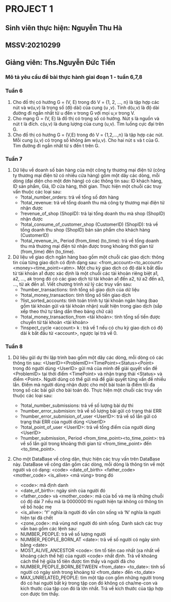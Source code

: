 # PROJECT 1
## Sinh viên thực hiện: Nguyễn Thu Hà
## MSSV:20210299
## Giảng viên: Ths.Nguyễn Đức Tiến

### Mô tả yêu cầu đề bài thực hành giai đoạn 1 - tuần 6,7,8
### Tuần 6
1. Cho đồ thị có hướng G = (V, E) trong đó V = {1, 2, ..., n} là tập hợp các nút và w(u,v) là trọng số (độ dài) của cung (u ,v). Tính d(u,v) là độ dài đường đi ngắn nhất từ u đến v trong G với mọi u,v trong V.
2. Cho mạng G = (V, E) là đồ thị có trọng số có hướng. Nút s là nguồn và nút t là đích. c(u,v) là dung lượng của cung (u,v). Tìm luồng cực đại trên G.
3. Cho đồ thị có hướng G = (V,E) trong đó V = {1,2,...,n} là tập hợp các nút. Mỗi cung (u,v) có trọng số không âm w(u,v). Cho hai nút s và t của G. Tìm đường đi ngắn nhất từ s đến t trên G.

### Tuần 7
1. Dữ liệu về doanh số bán hàng của một công ty thương mại điện tử (công ty thương mại điện tử có nhiều cửa hàng) gồm một dãy các dòng, mỗi dòng (đại diện cho một đơn hàng) có các thông tin sau: ID khách hàng, ID sản phẩm, Giá, ID cửa hàng, thời gian.
Thực hiện một chuỗi các truy vấn thuộc các loại sau:
    - ?total_number_orders: trả về tổng số đơn hàng
    - ?total_revenue: trả về tổng doanh thu mà công ty thương mại điện tử nhận được
    - ?revenue_of_shop (ShopID): trả lại tổng doanh thu mà shop (ShopID) nhận được
    - ?total_consume_of_customer_shop (CustomerID) (ShopID): trả về tổng doanh thu shop (ShopID) bán sản phẩm cho khách hàng (CustomerID)
    - ?total_revenue_in_ Period (from_time) (to_time): trả về tổng doanh thu mà thương mại điện tử nhận được trong khoảng thời gian từ (from_time) đến (to_time).
2. Dữ liệu về giao dịch ngân hàng bao gồm một chuỗi các giao dịch: thông tin của từng giao dịch có định dạng sau: \<from_account>\<to_account>\<money>\<time_point>\<atm>. Một chu kỳ giao dịch có độ dài k bắt đầu từ tài khoản a1 được xác định là một chuỗi các tài khoản riêng biệt a1, a2, …, ak trong đó có các giao dịch từ tài khoản a1 đến a2, từ a2 đến a3, …, từ ak đến a1.
Viết chương trình xử lý các truy vấn sau:
    - ?number_transactions: tính tổng số giao dịch của dữ liệu
    - ?total_money_transaction: tính tổng số tiền giao dịch
    - ?list_sorted_accounts: tính toán trình tự tài khoản ngân hàng (bao gồm tài khoản gửi và tài khoản nhận) xuất hiện trong giao dịch (sắp xếp theo thứ tự tăng dần theo bảng chữ cái)
    - ?total_money_transaction_from <tài khoản>: tính tổng số tiền được chuyển từ tài khoản <tài khoản>
    - ?inspect_cycle \<account> k : trả về 1 nếu có chu kỳ giao dịch có độ dài k bắt đầu từ \<account>, ngược lại trả về 0.

### Tuần 8
1. Dữ liệu gửi dự thi lập trình bao gồm một dãy các dòng, mỗi dòng có các thông tin sau: \<UserID>\<ProblemID>\<TimePoint>\<Status>\<Point> trong đó người dùng \<UserID> gửi mã của mình để giải quyết vấn đề \<ProblemID> tại thời điểm \<TimePoint> và nhận trạng thái \<Status> và điểm \<Point>. Người dùng có thể gửi mã để giải quyết từng vấn đề nhiều lần. Điểm mà người dùng nhận được cho một bài toán là điểm tối đa trong số các bài gửi cho bài toán đó. 
Thực hiện một chuỗi các truy vấn thuộc các loại sau:
    - ?total_number_submissions: trả về số lượng bài dự thi
    - ?number_error_submision: trả về số lượng bài gửi có trạng thái ERR
    - ?number_error_submision_of_user \<UserID>: trả về số lần gửi có trạng thái ERR của người dùng \<UserID>
    - ?total_point_of_user \<UserID>: trả về tổng điểm của người dùng \<UserID>
    - ?number_submission_ Period \<from_time_point>\<to_time_point>: trả về số lần gửi trong khoảng thời gian từ <from_time_point> đến <to_time_point>.

2. Cho một DataBase về công dân, thực hiện các truy vấn trên DataBase này. DataBase về công dân gồm các dòng, mỗi dòng là thông tin về một người và có dạng: \<code> <date_of_birth> <father_code> <mother_code> <is_alive> <mã vùng> trong đó
    - \<code>: mã định danh
    - <date_of_birth>: ngày sinh của người đó 
    - <father_code> và <mother_code>: mã của bố và mẹ là những chuỗi có độ dài 7 nếu mã là 0000000 thì người hiện tại không có thông tin về bố hoặc mẹ
    - <is_alive>: ‘Y’ nghĩa là người đó vẫn còn sống và ‘N’ nghĩa là người hiện tại đã chết
    - <zone_code>: mã vùng nơi người đó sinh sống. 
Danh sách các truy vấn bao gồm các lệnh sau:
    - NUMBER_PEOPLE: trả về số lượng người 
    - NUMBER_PEOPLE_BORN_AT \<date>: trả về số người có ngày sinh bằng \<date>
    - MOST_ALIVE_ANCESTOR \<code>: tìm tổ tiên cao nhất (xa nhất về khoảng cách thế hệ) của người \<code> nhất định. Trả về khoảng cách thế hệ giữa tổ tiên được tìm thấy và người đã cho
    - NUMBER_PEOPLE_BORN_BETWEEN <from_date> <to_date>: tính số người có ngày sinh trong khoảng từ <from_date> đến <to_date>
    - MAX_UNRELATED_PEOPLE: tìm một tập con gồm những người trong đó có hai người bất kỳ trong tập con đó không có cha/mẹ-con và kích thước của tập con đó là lớn nhất. Trả về kích thước của tập hợp con được tìm thấy.
